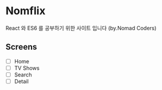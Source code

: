 # Nomflix

React 와 ES6 를 공부하기 위한 사이트 입니다 (by.Nomad Coders)

## Screens

- [ ] Home
- [ ] TV Shows
- [ ] Search
- [ ] Detail
